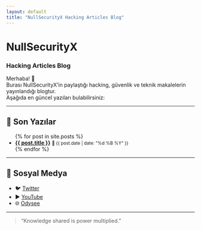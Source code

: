 ```yaml
---
layout: default
title: "NullSecurityX Hacking Articles Blog"
---
```


# NullSecurityX  
### Hacking Articles Blog

Merhaba! 👋  
Burası NullSecurityX’in paylaştığı hacking, güvenlik ve teknik makalelerin yayınlandığı blogtur.  
Aşağıda en güncel yazıları bulabilirsiniz:

---

## 📑 Son Yazılar

<ul>
  {% for post in site.posts %}
    <li>
      <a href="{{ post.url | relative_url }}"><strong>{{ post.title }}</strong></a>  
      <small>📅 {{ post.date | date: "%d %B %Y" }}</small>
    </li>
  {% endfor %}
</ul>

---

## 🔗 Sosyal Medya

- 🐦 [Twitter](https://twitter.com/NullSecurityX)  
- ▶️ [YouTube](https://www.youtube.com/@nullsecurityx)  
- 🌐 [Odysee](https://odysee.com/@nullsecurityx)  

---

> “Knowledge shared is power multiplied.”
